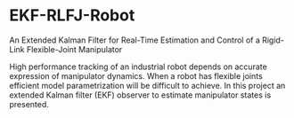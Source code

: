 # EKF-RLFJ-Robot
An Extended Kalman Filter for Real-Time Estimation and Control of a Rigid-Link Flexible-Joint Manipulator

High performance tracking of an industrial robot depends on accurate expression of manipulator dynamics. When a robot has flexible joints efficient model parametrization will be difficult to achieve. In this project an extended Kalman filter (EKF) observer to estimate manipulator states is presented.
